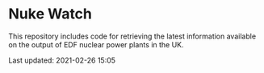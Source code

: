 # Nuke Watch

This repository includes code for retrieving the latest information available on the output of EDF nuclear power plants in the UK.

Last updated: 2021-02-26 15:05